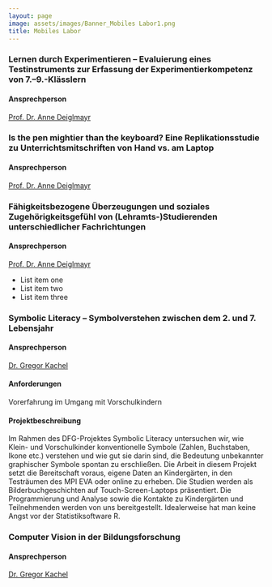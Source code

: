 ```yaml
---
layout: page
image: assets/images/Banner_Mobiles Labor1.png
title: Mobiles Labor
---
```


  <link rel="stylesheet" href="//code.jquery.com/ui/1.12.1/themes/base/jquery-ui.css">
  <link rel="stylesheet" href="/resources/demos/style.css">
  <script src="https://code.jquery.com/jquery-1.12.4.js"></script>
  <script src="https://code.jquery.com/ui/1.12.1/jquery-ui.js"></script>
  <script>
  $( function() {
    $( "#accordion" ).accordion();
  } );
  </script>
 
<div id="accordion">
  <h3>Lernen durch Experimentieren – Evaluierung eines Testinstruments zur Erfassung der Experimentierkompetenz von 7.–9.-Klässlern</h3>
  <div>
    <p>
    <h4>Ansprechperson</h4>
   <p><a href="https://empschul-leipzig.github.io/team#Deiglmayr">Prof. Dr. Anne Deiglmayr</a></p>
    </p>
  </div>
  <h3>Is the pen mightier than the keyboard? Eine Replikationsstudie zu Unterrichtsmitschriften von Hand vs. am Laptop</h3>
  <div>
    <p>
    <h4>Ansprechperson</h4>
 	 <p><a href="https://empschul-leipzig.github.io/team#Deiglmayr">Prof. Dr. Anne Deiglmayr</a></p>
    </p>
  </div>
  <h3>Fähigkeitsbezogene Überzeugungen und soziales Zugehörigkeitsgefühl von (Lehramts-)Studierenden unterschiedlicher Fachrichtungen</h3>
  <div>
    <p>
     <h4>Ansprechperson</h4>
 	 <p><a href="https://empschul-leipzig.github.io/team#Deiglmayr">Prof. Dr. Anne Deiglmayr</a></p>
    </p>
    <ul>
      <li>List item one</li>
      <li>List item two</li>
      <li>List item three</li>
    </ul>
  </div>
  <h3>Symbolic Literacy – Symbolverstehen zwischen dem 2. und 7. Lebensjahr</h3>
  <div>
    <p>
    <h4>Ansprechperson</h4>
 	<p><a href="https://empschul-leipzig.github.io/team#Kachel">Dr. Gregor Kachel</a>
    </p>
    <p>
    <h4>Anforderungen</h4>
 	<p>Vorerfahrung im Umgang mit Vorschulkindern</p>
    </p>
  <p><h4>Projektbeschreibung</h4>
 	<p>Im Rahmen des DFG-Projektes Symbolic Literacy untersuchen wir, wie Klein- und Vorschulkinder konventionelle Symbole (Zahlen, Buchstaben, Ikone etc.) verstehen und wie gut sie darin sind, die Bedeutung unbekannter graphischer Symbole spontan zu erschließen. Die Arbeit in diesem Projekt setzt die Bereitschaft voraus, eigene Daten an Kindergärten, in den Testräumen des MPI EVA oder online zu erheben. Die Studien werden als Bilderbuchgeschichten auf Touch-Screen-Laptops präsentiert. Die Programmierung und Analyse sowie die Kontakte zu Kindergärten und Teilnehmenden werden von uns bereitgestellt. Idealerweise hat man keine Angst vor der Statistiksoftware R.</p>
  </p>
   <h3>Computer Vision in der Bildungsforschung</h3>
  <div>
    <p>
   <h4>Ansprechperson</h4>
 	<p><a href="https://empschul-leipzig.github.io/team#Kachel">Dr. Gregor Kachel</a>
    </p>
  </div>
   
  </div>
</div>
  
